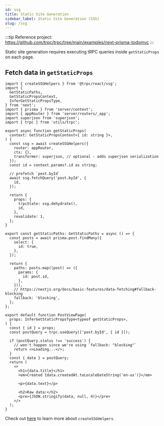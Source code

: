 ```yaml
---
id: ssg
title: Static Site Generation
sidebar_label: Static Site Generation (SSG)
slug: /ssg
---
```


:::tip
Reference project: https://github.com/trpc/trpc/tree/main/examples/next-prisma-todomvc
:::

Static site generation requires executing tRPC queries inside `getStaticProps` on each page.

## Fetch data in `getStaticProps`

```tsx title='pages/posts/[id].tsx'
import { createSSGHelpers } from '@trpc/react/ssg';
import {
  GetStaticPaths,
  GetStaticPropsContext,
  InferGetStaticPropsType,
} from 'next';
import { prisma } from 'server/context';
import { appRouter } from 'server/routers/_app';
import superjson from 'superjson';
import { trpc } from 'utils/trpc';

export async function getStaticProps(
  context: GetStaticPropsContext<{ id: string }>,
) {
  const ssg = await createSSGHelpers({
    router: appRouter,
    ctx: {},
    transformer: superjson, // optional - adds superjson serialization
  });
  const id = context.params?.id as string;

  // prefetch `post.byId`
  await ssg.fetchQuery('post.byId', {
    id,
  });

  return {
    props: {
      trpcState: ssg.dehydrate(),
      id,
    },
    revalidate: 1,
  };
}

export const getStaticPaths: GetStaticPaths = async () => {
  const posts = await prisma.post.findMany({
    select: {
      id: true,
    },
  });

  return {
    paths: posts.map((post) => ({
      params: {
        id: post.id,
      },
    })),
    // https://nextjs.org/docs/basic-features/data-fetching#fallback-blocking
    fallback: 'blocking',
  };
};

export default function PostViewPage(
  props: InferGetStaticPropsType<typeof getStaticProps>,
) {
  const { id } = props;
  const postQuery = trpc.useQuery(['post.byId', { id }]);

  if (postQuery.status !== 'success') {
    // won't happen since we're using `fallback: "blocking"`
    return <>Loading...</>;
  }
  const { data } = postQuery;
  return (
    <>
      <h1>{data.title}</h1>
      <em>Created {data.createdAt.toLocaleDateString('en-us')}</em>

      <p>{data.text}</p>

      <h2>Raw data:</h2>
      <pre>{JSON.stringify(data, null, 4)}</pre>
    </>
  );
}
```

Check out [here](/docs/ssg-helpers) to learn more about `createSSGHelpers`.
